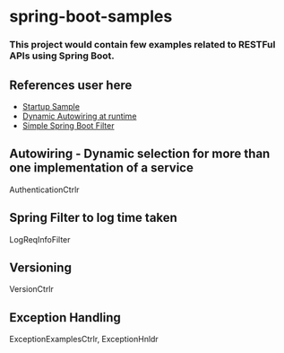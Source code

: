 # spring-boot-samples
### This project would contain few examples related to RESTFul APIs using Spring Boot.
## References user here<br/>
 - [Startup Sample](https://www.baeldung.com/spring-boot-start)
 - [Dynamic Autowiring at runtime](https://stackoverflow.com/questions/15284851/spring-3-dynamic-autowiring-at-runtime-based-on-another-object-attribute)
 - [Simple Spring Boot Filter](https://www.baeldung.com/spring-boot-add-filter)
 
## Autowiring - Dynamic selection for more than one implementation of a service
AuthenticationCtrlr
## Spring Filter to log time taken
LogReqInfoFilter
## Versioning
VersionCtrlr
## Exception Handling
ExceptionExamplesCtrlr, ExceptionHnldr

